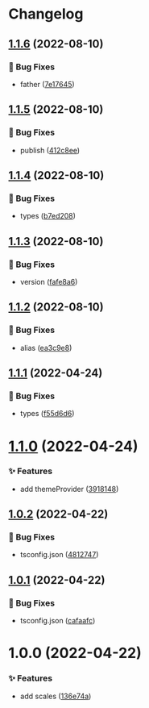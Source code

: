 # Changelog

## [1.1.6](https://github.com/canisminor1990/canisminor-colors/compare/v1.1.5...v1.1.6) (2022-08-10)


### 🐛 Bug Fixes

* father ([7e17645](https://github.com/canisminor1990/canisminor-colors/commit/7e17645))

## [1.1.5](https://github.com/canisminor1990/canisminor-colors/compare/v1.1.4...v1.1.5) (2022-08-10)


### 🐛 Bug Fixes

* publish ([412c8ee](https://github.com/canisminor1990/canisminor-colors/commit/412c8ee))

## [1.1.4](https://github.com/canisminor1990/canisminor-colors/compare/v1.1.3...v1.1.4) (2022-08-10)


### 🐛 Bug Fixes

* types ([b7ed208](https://github.com/canisminor1990/canisminor-colors/commit/b7ed208))

## [1.1.3](https://github.com/canisminor1990/canisminor-colors/compare/v1.1.2...v1.1.3) (2022-08-10)


### 🐛 Bug Fixes

* version ([fafe8a6](https://github.com/canisminor1990/canisminor-colors/commit/fafe8a6))

## [1.1.2](https://github.com/canisminor1990/canisminor-colors/compare/v1.1.1...v1.1.2) (2022-08-10)


### 🐛 Bug Fixes

* alias ([ea3c9e8](https://github.com/canisminor1990/canisminor-colors/commit/ea3c9e8))

## [1.1.1](https://github.com/canisminor1990/canisminor-colors/compare/v1.1.0...v1.1.1) (2022-04-24)


### 🐛 Bug Fixes

* types ([f55d6d6](https://github.com/canisminor1990/canisminor-colors/commit/f55d6d6))

# [1.1.0](https://github.com/canisminor1990/canisminor-colors/compare/v1.0.2...v1.1.0) (2022-04-24)


### ✨ Features

* add themeProvider ([3918148](https://github.com/canisminor1990/canisminor-colors/commit/3918148))

## [1.0.2](https://github.com/canisminor1990/canisminor-colors/compare/v1.0.1...v1.0.2) (2022-04-22)


### 🐛 Bug Fixes

* tsconfig.json ([4812747](https://github.com/canisminor1990/canisminor-colors/commit/4812747))

## [1.0.1](https://github.com/canisminor1990/canisminor-colors/compare/v1.0.0...v1.0.1) (2022-04-22)

### 🐛 Bug Fixes

- tsconfig.json ([cafaafc](https://github.com/canisminor1990/canisminor-colors/commit/cafaafc))

# 1.0.0 (2022-04-22)

### ✨ Features

- add scales ([136e74a](https://github.com/canisminor1990/canisminor-colors/commit/136e74a))
